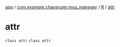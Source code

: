 [app](../../../index.md) / [com.example.chaosruler.msa_manager](../../index.md) / [R](../index.md) / [attr](.)

# attr

`class attr`
`class attr`